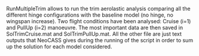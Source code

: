RunMultipleTrim allows to run the trim aerolastic analysis comparing all the different hinge configurations with the baseline model (no hinge, no wingspan increase). Two flight conditions have been analysed: Cruise (i=1) and PullUp (i=2) manoeuvre. The most important data are then saved in SolTrimCruise.mat and SolTrimPullUp.mat.
All the other file are just text outputs that NeoCASS gives during the running of the script in order to sum up the solution for each model considered.
